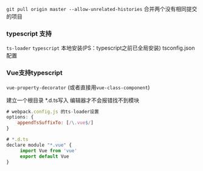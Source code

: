 
`git pull origin master --allow-unrelated-histories` 合并两个没有相同提交的项目

### typescript 支持
`ts-loader` `typescript` 本地安装(PS：typescript之前已全局安装)
tsconfig.json  配置

### Vue支持typescript
`vue-property-decorator`  (或者直接用`vue-class-component`)

建立一个根目录 *.d.ts写入    编辑器才不会报错找不到模块
``` js
# webpack.config.js 的ts-loader设置
options: {
    appendTsSuffixTo: [/\.vue$/]
}

# *.d.ts
declare module "*.vue" {
     import Vue from 'vue'
     export default Vue
}
```
